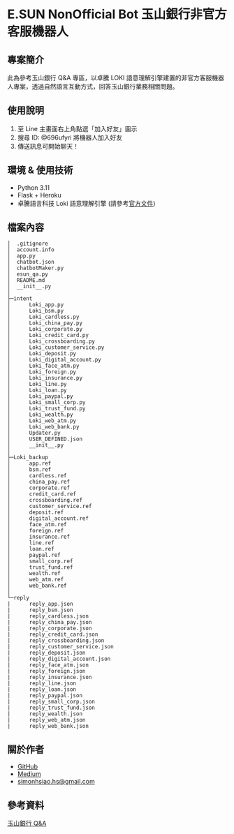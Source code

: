 # E.SUN NonOfficial Bot 玉山銀行非官方客服機器人

## 專案簡介

此為參考玉山銀行 Q&A 專區，以卓騰 LOKI 語意理解引擎建置的非官方客服機器人專案，透過自然語言互動方式，回答玉山銀行業務相關問題。

## 使用說明

1. 至 Line 主畫面右上角點選「加入好友」圖示
2. 搜尋 ID: @696ufyri 將機器人加入好友
3. 傳送訊息可開始聊天！

## 環境 & 使用技術

+ Python 3.11
+ Flask + Heroku
+ 卓騰語言科技 Loki 語意理解引擎 (請參考[官方文件](https://api.droidtown.co/document/#Loki))

## 檔案內容

```
│  .gitignore
│  account.info
│  app.py
│  chatbot.json
│  chatbotMaker.py
│  esun_qa.py
│  README.md
│  __init__.py
│  
├─intent
│      Loki_app.py
│      Loki_bsm.py
│      Loki_cardless.py
│      Loki_china_pay.py
│      Loki_corporate.py
│      Loki_credit_card.py
│      Loki_crossboarding.py
│      Loki_customer_service.py
│      Loki_deposit.py
│      Loki_digital_account.py
│      Loki_face_atm.py
│      Loki_foreign.py
│      Loki_insurance.py
│      Loki_line.py
│      Loki_loan.py
│      Loki_paypal.py
│      Loki_small_corp.py
│      Loki_trust_fund.py
│      Loki_wealth.py
│      Loki_web_atm.py
│      Loki_web_bank.py
│      Updater.py
│      USER_DEFINED.json
│      __init__.py
│
├─Loki_backup
│      app.ref
│      bsm.ref
│      cardless.ref
│      china_pay.ref
│      corporate.ref
│      credit_card.ref
│      crossboarding.ref
│      customer_service.ref
│      deposit.ref
│      digital_account.ref
│      face_atm.ref
│      foreign.ref
│      insurance.ref
│      line.ref
│      loan.ref
│      paypal.ref
│      small_corp.ref
│      trust_fund.ref
│      wealth.ref
│      web_atm.ref
│      web_bank.ref
│
└─reply
|      reply_app.json
|      reply_bsm.json
|      reply_cardless.json
|      reply_china_pay.json
|      reply_corporate.json
|      reply_credit_card.json
|      reply_crossboarding.json
|      reply_customer_service.json
|      reply_deposit.json
|      reply_digital_account.json
|      reply_face_atm.json
|      reply_foreign.json
|      reply_insurance.json
|      reply_line.json
|      reply_loan.json
|      reply_paypal.json
|      reply_small_corp.json
|      reply_trust_fund.json
|      reply_wealth.json
|      reply_web_atm.json
|      reply_web_bank.json
```

## 關於作者

+ [GitHub](https://github.com/HS6103)
+ [Medium](https://medium.com/@simonhsiao.hs)
+ <simonhsiao.hs@gmail.com>

## 參考資料

[玉山銀行 Q&A](https://www.esunbank.com/zh-tw/about/faq)
